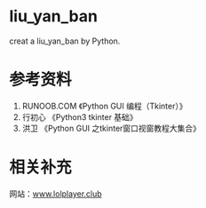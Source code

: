 # liu_yan_ban
creat a liu_yan_ban by Python.

# 参考资料
1. RUNOOB.COM 《Python GUI 编程（Tkinter）》
2. 行初心 《Python3 tkinter 基础》
3. 洪卫 《Python GUI 之tkinter窗口视窗教程大集合》

# 相关补充
网站：www.lolplayer.club

